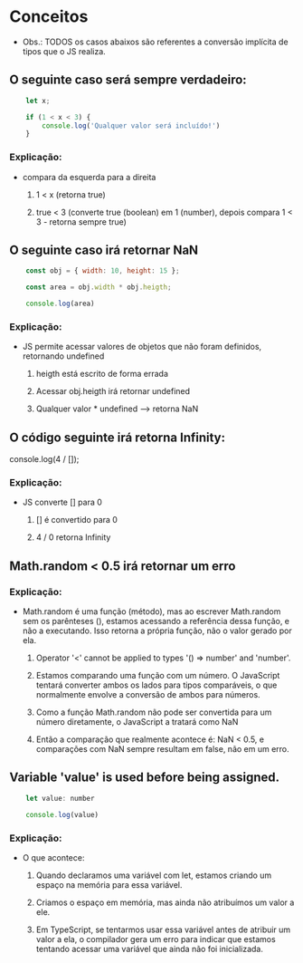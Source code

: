 # Conceitos

* Obs.: TODOS os casos abaixos são referentes a conversão implícita de tipos que o JS realiza.

## O seguinte caso será sempre verdadeiro:

```js
    let x;

    if (1 < x < 3) {
        console.log('Qualquer valor será incluído!')
    }
```

### Explicação:

* compara da esquerda para a direita

    1. 1 < x (retorna true)

    2. true < 3 (converte true (boolean) em 1 (number), depois compara 1 < 3 - retorna sempre true)


## O seguinte caso irá retornar NaN

```js
    const obj = { width: 10, height: 15 };

    const area = obj.width * obj.heigth;

    console.log(area)
```

### Explicação:

* JS permite acessar valores de objetos que não foram definidos, retornando undefined

    1. heigth está escrito de forma errada

    2. Acessar obj.heigth irá retornar undefined

    3. Qualquer valor * undefined --> retorna NaN


## O código seguinte irá retorna Infinity:

console.log(4 / []);

### Explicação:

* JS converte [] para 0

    1. [] é convertido para 0

    2. 4 / 0 retorna Infinity


## Math.random < 0.5 irá retornar um erro

### Explicação:

* Math.random é uma função (método), mas ao escrever Math.random sem os parênteses (), estamos acessando a referência dessa função, e não a executando. Isso retorna a própria função, não o valor gerado por ela.

    1. Operator '<' cannot be applied to types '() => number' and 'number'.

    2. Estamos comparando uma função com um número. O JavaScript tentará converter ambos os lados para tipos comparáveis, o que normalmente envolve a conversão de ambos para números.

    3. Como a função Math.random não pode ser convertida para um número diretamente, o JavaScript a tratará como NaN

    4. Então a comparação que realmente acontece é: NaN < 0.5, e comparações com NaN sempre resultam em false, não em um erro.


## Variable 'value' is used before being assigned.

```js
    let value: number

    console.log(value)
```

### Explicação:

* O que acontece:

    1. Quando declaramos uma variável com let, estamos criando um espaço na memória para essa variável.

    2. Criamos o espaço em memória, mas ainda não atribuímos um valor a ele.

    3. Em TypeScript, se tentarmos usar essa variável antes de atribuir um valor a ela, o compilador gera um erro para indicar que estamos tentando acessar uma variável que ainda não foi inicializada.
